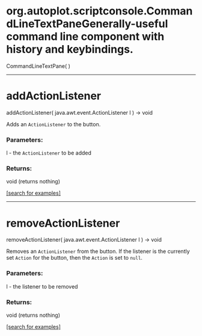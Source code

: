 # org.autoplot.scriptconsole.CommandLineTextPaneGenerally-useful command line component with history and keybindings.
CommandLineTextPane( )


***
<a name="addActionListener"></a>
# addActionListener
addActionListener( java.awt.event.ActionListener l ) &rarr; void

Adds an <code>ActionListener</code> to the button.

### Parameters:
l - the <code>ActionListener</code> to be added

### Returns:
void (returns nothing)


<a href="https://github.com/autoplot/dev/search?q=addActionListener&unscoped_q=addActionListener">[search for examples]</a>

***
<a name="removeActionListener"></a>
# removeActionListener
removeActionListener( java.awt.event.ActionListener l ) &rarr; void

Removes an <code>ActionListener</code> from the button.
 If the listener is the currently set <code>Action</code>
 for the button, then the <code>Action</code>
 is set to <code>null</code>.

### Parameters:
l - the listener to be removed

### Returns:
void (returns nothing)


<a href="https://github.com/autoplot/dev/search?q=removeActionListener&unscoped_q=removeActionListener">[search for examples]</a>

